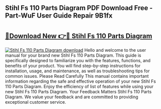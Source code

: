 ## Stihl Fs 110 Parts Diagram PDF Download Free - Part-WuF User Guide Repair 9B1fx

# <h2><a href="http://dfj3r1e.blite.top/?on=Stihl+Fs+110+Parts+Diagram">🔗Download New 👉🔴 Stihl Fs 110 Parts Diagram</a></h2>

[![Stihl Fs 110 Parts Diagram download](https://i.imgur.com/lujVjoI.png)](http://dfj3r1e.blite.top/?on=Stihl+Fs+110+Parts+Diagram)
Hello and welcome to the user manual for your brand new Stihl Fs 110 Parts Diagram. This guide is specifically designed to familiarize you with the features, functions, and benefits of your product. You will find step-by-step instructions for installation, usage, and maintenance, as well as troubleshooting tips for common issues. Please Read Carefully This manual contains important information regarding the safe and effective operation of your new Stihl Fs 110 Parts Diagram. Enjoy the efficiency of list of features while using your new Stihl Fs 110 Parts Diagram. Your Feedback Matters Stihl Fs 110 Parts Diagram. We value your feedback and are committed to providing exceptional customer service.
